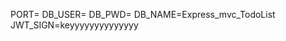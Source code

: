 <!-- src/environments -->
PORT=
DB_USER=
DB_PWD=
DB_NAME=Express_mvc_TodoList
JWT_SIGN=keyyyyyyyyyyyyyy

